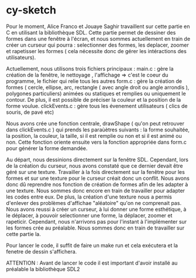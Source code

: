 # cy-sketch 

Pour le moment, Alice Franco et Jouaye Saghir travaillent sur cette partie en C en utilisant la bibliothèque SDL.
Cette partie permet de dessiner des formes dans une fenêtre à l'écran, et nous sommes actuellement en train de créer un curseur qui pourra : selectionner des formes, les deplacer, zoomer et rapetisser les formes ( cela nécessite donc de gérer les intéractions des utilisateurs). 

Actuellement, nous utilisons trois fichiers principaux :
main.c : gère la création de la fenêtre, le nettoyage , l'affichage => c'est le coeur du programme, le fichier qui relie tous les autres 
form.c : gère la création de formes ( cercle, ellipse, arc, rectangle ( avec angle droit ou angle arrondis ), polygones particuliers)  animées ou statiques et remplies ou uniquement le contour. 
De plus, il est possible de préciser la couleur et la position de la forme voulue.
clickEvents.c : gère tous les évenement utilisateurs ( clics de souris, de pavé etc)

Nous avons crée une fonction centrale, drawShape ( qu'on peut retrouver dans clickEvents.c ) qui prends les paraùètres suivants : la forme souhaitée, la position, la couleur, la taille, si il est remplie ou non et si il est animé ou non. Cette fonction oriente ensuite vers la fonction appropriée dans form.c pour générer la forme demandée.

Au départ, nous dessinions directement sur la fenêtre SDL. Cependant, lors de la création du curseur, nous avons constaté que ce dernier devait être géré sur une texture.  Travailler à la fois directement sur la fenêtre pour les formes et sur une texture pour le curseur créait donc un conflit. Nous avons donc dû reprendre nos fonction de création de formes afin de les adapter à une texture. Nous sommes donc encore en train de travailler pour adapter les codes entre eux. 
De plus, la création d'une texture nous a permis d'enlever des problèmes d'affichae "aléatoire" qu'on ne comprenait pas.
Nous avons reussi à créer un curseur, à lui donner une forme esthétique, à le déplacer, à pouvoir selectionner une forme, la déplacer, zoomer et rapeticir. Cependant, nous n'arrivons pas pour l'instant à l'implémenter sur les formes crée au préalable. Nous sommes donc en train de travailler sur cette partie la.

Pour lancer le code, il suffit de faire un make run et cela exécutera et la fenetre de dessin s'affichera.

ATTENTION : Avant de lancer le code il est important d'avoir installé au préalable la bibliothèque SDL2
